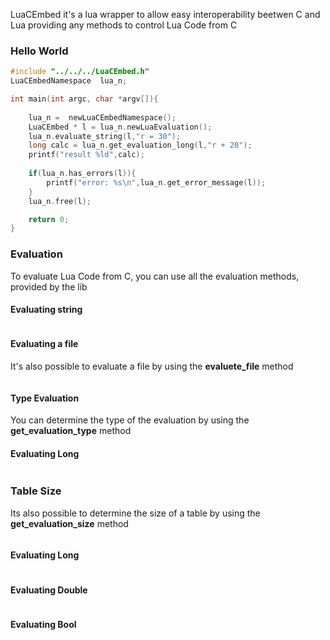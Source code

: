 LuaCEmbed it's  a lua wrapper to allow easy interoperability beetwen C and Lua 
providing any methods to control Lua Code from C 


### Hello World
<!--codeof:exemples/evaluation/hello_world.c-->
~~~c
#include "../../../LuaCEmbed.h"
LuaCEmbedNamespace  lua_n;

int main(int argc, char *argv[]){
    
    lua_n =  newLuaCEmbedNamespace();
    LuaCEmbed * l = lua_n.newLuaEvaluation();
    lua_n.evaluate_string(l,"r = 30");
    long calc = lua_n.get_evaluation_long(l,"r + 20");
    printf("result %ld",calc);
    
    if(lua_n.has_errors(l)){
        printf("error: %s\n",lua_n.get_error_message(l));
    }
    lua_n.free(l);

    return 0;
}
~~~


### Evaluation
To evaluate Lua Code from C, you can use all the evaluation methods, provided by the lib 


#### Evaluating string 

<!--codeof:exemples/evaluation/string_evalation.c-->
~~~c

~~~

#### Evaluating a file 
It's also possible to evaluate a file by using the **evaluete_file** method 

<!--codeof:exemples/evaluation/file_evaluation.c-->
~~~c

~~~

#### Type Evaluation 
You can determine the type of the evaluation by using the **get_evaluation_type** method 
#### Evaluating Long

<!--codeof:exemples/evaluation/type_evaluation.c-->
~~~c

~~~

### Table Size 
Its also possible to determine the size of a table by using the **get_evaluation_size** method 
<!--codeof:exemples/evaluation/table_size.c-->
~~~c

~~~


#### Evaluating Long

<!--codeof:exemples/evaluation/long_return.c-->
~~~c

~~~

#### Evaluating Double

<!--codeof:exemples/evaluation/double_evaluation.c-->
~~~c

~~~


#### Evaluating Bool

<!--codeof:exemples/evaluation/bool_evaluation.c-->
~~~c

~~~



